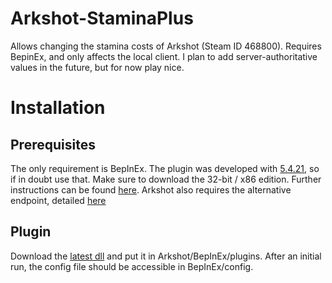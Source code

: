 # Arkshot-StaminaPlus
Allows changing the stamina costs of Arkshot (Steam ID 468800). Requires BepinEx, and only affects the local client. I plan to add server-authoritative values in the future, but for now play nice.

# Installation
## Prerequisites
The only requirement is BepInEx. The plugin was developed with [5.4.21](https://github.com/BepInEx/BepInEx/releases/tag/v5.4.21/), so if in doubt use that. Make sure to download the 32-bit / x86 edition. Further instructions can be found [here](https://docs.bepinex.dev/articles/user_guide/installation/index.html). Arkshot also requires the alternative endpoint, detailed [here](https://docs.bepinex.dev/articles/user_guide/troubleshooting.html#change-the-entry-point-1)

## Plugin
Download the [latest dll](https://github.com/Hypersycos/Arkshot-StaminaPlus/releases/latest/download/StaminaPlus.dll) and put it in Arkshot/BepInEx/plugins. After an initial run, the config file should be accessible in BepInEx/config.
